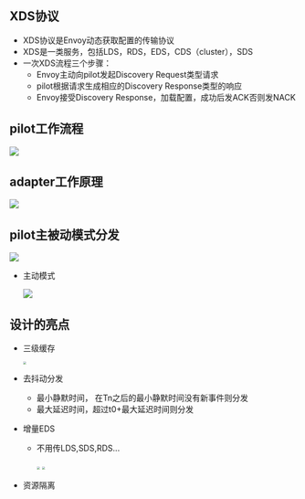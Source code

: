 ## XDS协议

* XDS协议是Envoy动态获取配置的传输协议
* XDS是一类服务，包括LDS，RDS，EDS，CDS（cluster），SDS
* 一次XDS流程三个步骤：
  * Envoy主动向pilot发起Discovery Request类型请求
  * pilot根据请求生成相应的Discovery Response类型的响应
  * Envoy接受Discovery Response，加载配置，成功后发ACK否则发NACK

## pilot工作流程

<img src=pilot工作流程.png />

## adapter工作原理

<img src=adapter工作原理.png />

## pilot主被动模式分发

<img src=pilot被动模式分发.png />

* 主动模式

  <img src=pilot主动模式分发.png />

## 设计的亮点

* 三级缓存

  <img src=pilot三级缓存.png style="zoom:33%;" />

* 去抖动分发

  * 最小静默时间， 在Tn之后的最小静默时间没有新事件则分发
  * 最大延迟时间，超过t0+最大延迟时间则分发

* 增量EDS

  * 不用传LDS,SDS,RDS...

    <img src=增量EDS异步分发.png style="zoom:33%;" />

    <img src=envoyXdsServer增量EDS.png style="zoom: 33%;" />

* 资源隔离

